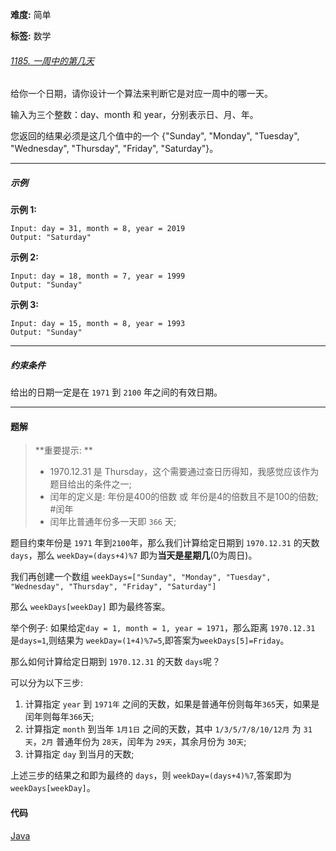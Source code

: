 **难度:** 简单

**标签:** 数学

###### [1185. 一周中的第几天](https://leetcode-cn.com/problems/day-of-the-week/)

给你一个日期，请你设计一个算法来判断它是对应一周中的哪一天。

输入为三个整数：day、month 和 year，分别表示日、月、年。

您返回的结果必须是这几个值中的一个 {"Sunday", "Monday", "Tuesday", "Wednesday", "Thursday", "Friday", "Saturday"}。

---
##### 示例

**示例 1:**
```
Input: day = 31, month = 8, year = 2019
Output: "Saturday"
```
**示例 2:**
```
Input: day = 18, month = 7, year = 1999
Output: "Sunday"
```
**示例 3:**
```
Input: day = 15, month = 8, year = 1993
Output: "Sunday"
```

---
##### 约束条件

给出的日期一定是在 `1971` 到 `2100` 年之间的有效日期。

---
#### 题解

>**重要提示: **
>- 1970.12.31 是 Thursday，这个需要通过查日历得知，我感觉应该作为题目给出的条件之一;
>- 闰年的定义是: 年份是400的倍数 或 年份是4的倍数且不是100的倍数; #闰年
>- 闰年比普通年份多一天即 `366` 天;

题目约束年份是 `1971` 年到`2100`年，那么我们计算给定日期到 `1970.12.31` 的天数 `days`，那么 `weekDay=(days+4)%7` 即为**当天是星期几**(0为周日)。

我们再创建一个数组 `weekDays=["Sunday", "Monday", "Tuesday", "Wednesday", "Thursday", "Friday", "Saturday"]`

那么 `weekDays[weekDay]` 即为最终答案。

举个例子: 如果给定`day = 1, month = 1, year = 1971`，那么距离 `1970.12.31` 是`days=1`,则结果为 `weekDay=(1+4)%7=5`,即答案为`weekDays[5]=Friday`。

那么如何计算给定日期到 `1970.12.31` 的天数 `days`呢？

可以分为以下三步:

1. 计算指定 `year` 到 `1971年` 之间的天数，如果是普通年份则每年`365`天，如果是闰年则每年`366`天;
2. 计算指定 `month` 到当年 `1月1日` 之间的天数，其中 `1/3/5/7/8/10/12月` 为 `31天`，`2月` 普通年份为 `28天`，闰年为 `29天`，其余月份为 `30天`;
3. 计算指定 `day` 到当月的天数;

上述三步的结果之和即为最终的 `days`，则 `weekDay=(days+4)%7`,答案即为`weekDays[weekDay]`。

#### 代码
[Java](../Algorithms/Q1185_DayOfTheWeek.java)